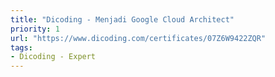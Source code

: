 ```yaml
---
title: "Dicoding - Menjadi Google Cloud Architect"
priority: 1
url: "https://www.dicoding.com/certificates/07Z6W9422ZQR"
tags:
- Dicoding - Expert
---
```

